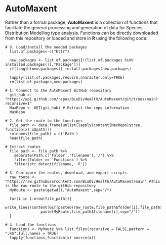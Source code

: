 # AutoMaxent

Rather than a formal package, **AutoMaxent** is a collection of functions that facilitate the general processing and generation of data for Species Distribution Modelling type analysis. Functions can be directly downloaded from this repository or loaded and store in **R** using the following code:

```{r}
# 0. Load/install the needed packages
  list.of.packages<-c("httr")
  
  new.packages <- list.of.packages[!(list.of.packages %in% installed.packages()[,"Package"])]
  if(length(new.packages)) install.packages(new.packages)
  
  lapply(list.of.packages,require,character.only=TRUE)
  rm(list.of.packages,new.packages)

# 1. Connect to the AutoMaxent GitHub repository
  git_hub <- "https://api.github.com/repos/BioDivHealth/AutoMaxent/git/trees/main?recursive=1"
  MaxRepo <- GET(git_hub) # Extract the repo information
  MaxRepo

# 2. Get the route to the functions
  file_path <- data.frame(unlist(lapply(content(MaxRepo)$tree, function(x) x$path)))
  colnames(file_path) = c('Path')
  head(file_path)

# Extract routes
  file_path <- file_path %>%
    separate(Path,c('folder','filename'),'/') %>%
    filter(folder == 'Functions') %>%
    filter(str_detect(filename,'.R'))

# 3. Configure the routes, download, and export scripts
  raw_route <- "https://raw.githubusercontent.com/BioDivHealth/AutoMaxent/main" #This is the raw route to the gitHub repository
  MyRoute <- paste(getwd(),"AutoMaxent",sep="/")
  
  for(i in 1:nrow(file_path)){
    write_lines(content(GET(paste0(raw_route,file_path$folder[i],file_path$filename[i]))),
                paste(MyRoute,file_path$filename[i],sep="/"))
  }

# 4. Load the functions
  functions <- MyRoute %>% list.files(recursive = FALSE,pattern = ".R$",full.names = TRUE)
  lapply(functions,function(x) source(x))
```
